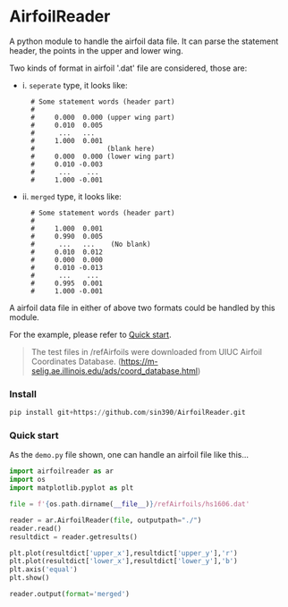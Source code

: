 # AirfoilReader

A python module to handle the airfoil data file. It can parse the statement header, the points in the upper and lower wing.

Two kinds of format in airfoil '.dat' file are considered, those are:

+ i. `seperate` type, it looks like:

  ```
    # Some statement words (header part)
    #
    #     0.000  0.000 (upper wing part)
    #     0.010  0.005
    #      ...   ...
    #     1.000  0.001
    #                  (blank here)
    #     0.000  0.000 (lower wing part)
    #     0.010 -0.003
    #      ...    ...
    #     1.000 -0.001
  ```
+ ii. `merged` type, it looks like:

  ```
    # Some statement words (header part)
    #
    #     1.000  0.001 
    #     0.990  0.005
    #      ...   ...    (No blank)
    #     0.010  0.012
    #     0.000  0.000
    #     0.010 -0.013
    #      ...    ...
    #     0.995  0.001
    #     1.000 -0.001
  ```

A airfoil data file in either of above two formats could be handled by this module.

For the example, please refer to [Quick start](#demo).

> The test files in /refAirfoils were downloaded from UIUC Airfoil Coordinates Database.
> (https://m-selig.ae.illinois.edu/ads/coord_database.html)

### Install

```python
pip install git+https://github.com/sin390/AirfoilReader.git
```

### 

### Quick start <a id="demo"></a>

As the `demo.py` file shown, one can handle an airfoil file like this...

```python
import airfoilreader as ar
import os
import matplotlib.pyplot as plt

file = f'{os.path.dirname(__file__)}/refAirfoils/hs1606.dat'

reader = ar.AirfoilReader(file, outputpath="./")
reader.read()
resultdict = reader.getresults()

plt.plot(resultdict['upper_x'],resultdict['upper_y'],'r')
plt.plot(resultdict['lower_x'],resultdict['lower_y'],'b')
plt.axis('equal')
plt.show()

reader.output(format='merged')
```

